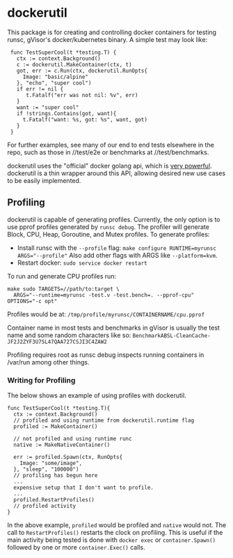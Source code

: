 # dockerutil

This package is for creating and controlling docker containers for testing
runsc, gVisor's docker/kubernetes binary. A simple test may look like:

```
 func TestSuperCool(t *testing.T) {
   ctx := context.Background()
   c := dockerutil.MakeContainer(ctx, t)
   got, err := c.Run(ctx, dockerutil.RunOpts{
     Image: "basic/alpine"
   }, "echo", "super cool")
   if err != nil {
      t.Fatalf("err was not nil: %v", err)
   }
   want := "super cool"
   if !strings.Contains(got, want){
     t.Fatalf("want: %s, got: %s", want, got)
   }
 }
```

For further examples, see many of our end to end tests elsewhere in the repo,
such as those in //test/e2e or benchmarks at //test/benchmarks.

dockerutil uses the "official" docker golang api, which is
[very powerful](https://godoc.org/github.com/docker/docker/client). dockerutil
is a thin wrapper around this API, allowing desired new use cases to be easily
implemented.

## Profiling

dockerutil is capable of generating profiles. Currently, the only option is to
use pprof profiles generated by `runsc debug`. The profiler will generate Block,
CPU, Heap, Goroutine, and Mutex profiles. To generate profiles:

*   Install runsc with the `--profile` flag: `make configure RUNTIME=myrunsc
    ARGS="--profile"` Also add other flags with ARGS like `--platform=kvm`.
*   Restart docker: `sudo service docker restart`

To run and generate CPU profiles run:

```
make sudo TARGETS=//path/to:target \
  ARGS="--runtime=myrunsc -test.v -test.bench=. --pprof-cpu" OPTIONS="-c opt"
```

Profiles would be at: `/tmp/profile/myrunsc/CONTAINERNAME/cpu.pprof`

Container name in most tests and benchmarks in gVisor is usually the test name
and some random characters like so:
`BenchmarkABSL-CleanCache-JF2J2ZYF3U7SL47QAA727CSJI3C4ZAW2`

Profiling requires root as runsc debug inspects running containers in /var/run
among other things.

### Writing for Profiling

The below shows an example of using profiles with dockerutil.

```
func TestSuperCool(t *testing.T){
  ctx := context.Background()
  // profiled and using runtime from dockerutil.runtime flag
  profiled := MakeContainer()

  // not profiled and using runtime runc
  native := MakeNativeContainer()

  err := profiled.Spawn(ctx, RunOpts{
    Image: "some/image",
  }, "sleep", "100000")
  // profiling has begun here
  ...
  expensive setup that I don't want to profile.
  ...
  profiled.RestartProfiles()
  // profiled activity
}
```

In the above example, `profiled` would be profiled and `native` would not. The
call to `RestartProfiles()` restarts the clock on profiling. This is useful if
the main activity being tested is done with `docker exec` or `container.Spawn()`
followed by one or more `container.Exec()` calls.
